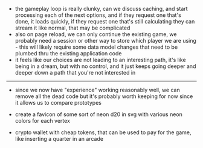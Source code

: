 


* the gameplay loop is really clunky, can we discuss caching, and start processing each of the next options, and if they request one that's done, it loads quickly, if they request one that's still calculating they can stream it like normal, that may be complicated
* also on page reload, we can only continue the existing game, we probably need a session or other way to store which player we are using - this will likely require some data model changes that need to be plumbed thru the existing application code 
* it feels like our choices are not leading to an interesting path, it's like being in a dream, but with no control, and it just keeps going deeper and deeper down a path that you're not interested in

---

* since we now have "experience" working reasonably well, we can remove all the dead code but it's probably worth keeping for now since it allows us to compare prototypes

* create a favicon of some sort of neon d20 in svg with various neon colors for each vertex

* crypto wallet with cheap tokens, that can be used to pay for the game, like inserting a quarter in an arcade